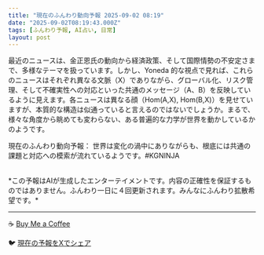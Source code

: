 ```yaml
---
title: "現在のふんわり動向予報 2025-09-02 08:19"
date: "2025-09-02T08:19:43.000Z"
tags: [ふんわり予報, AI占い, 日常]
layout: post
---
```


最近のニュースは、金正恩氏の動向から経済政策、そして国際情勢の不安定さまで、多様なテーマを扱っています。しかし、Yoneda 的な視点で見れば、これらのニュースはそれぞれ異なる文脈（X）でありながら、グローバル化、リスク管理、そして不確実性への対応といった共通のメッセージ（A、B）を反映しているように見えます。各ニュースは異なる顔（Hom(A,X), Hom(B,X)）を見せていますが、本質的な構造は似通っていると言えるのではないでしょうか。まるで、様々な角度から眺めても変わらない、ある普遍的な力学が世界を動かしているかのようです。

現在のふんわり動向予報：
世界は変化の渦中にありながらも、根底には共通の課題と対応への模索が流れているようです。#KGNINJA

<br>
*この予報はAIが生成したエンターテイメントです。内容の正確性を保証するものではありません。ふんわり一日に４回更新されます。みんなにふんわり拡散希望です。*

---
☕️ [Buy Me a Coffee](https://www.buymeacoffee.com/kgninja)

🐦 [現在の予報をXでシェア](https://twitter.com/intent/tweet?text=%E7%8F%BE%E5%9C%A8%E3%81%AE%E3%81%B5%E3%82%93%E3%82%8F%E3%82%8A%E4%BA%88%E5%A0%B1%3A%20%E3%80%8C%E6%9C%80%E8%BF%91%E3%81%AE%E3%83%8B%E3%83%A5%E3%83%BC%E3%82%B9%E3%81%AF%E3%80%81%E9%87%91%E6%AD%A3%E6%81%A9%E6%B0%8F%E3%81%AE%E5%8B%95%E5%90%91%E3%81%8B%E3%82%89%E7%B5%8C%E6%B8%88%E6%94%BF%E7%AD%96%E3%80%81%E3%81%9D%E3%81%97%E3%81%A6%E5%9B%BD%E9%9A%9B%E6%83%85%E5%8B%A2%E3%81%AE%E4%B8%8D%E5%AE%89%E5%AE%9A%E3%81%95%E3%81%BE%E3%81%A7%E3%80%81%E5%A4%9A%E6%A7%98%E3%81%AA%E3%83%86%E3%83%BC%E3%83%9E%E3%82%92%E6%89%B1%E3%81%A3%E3%81%A6%E3%81%84%E3%81%BE%E3%81%99%E3%80%82%E3%80%8D%23KGNINJA%20%E7%B6%9A%E3%81%8D%E3%81%AF%E3%83%96%E3%83%AD%E3%82%B0%E3%81%A7%EF%BC%81%F0%9F%91%87&url=https%3A%2F%2Fkg-ninja.github.io%2FFunwariyoso%2F)
